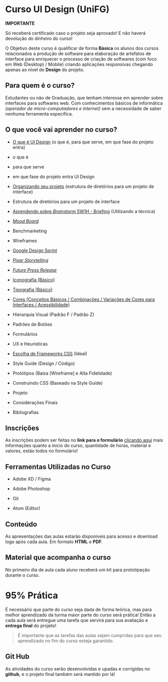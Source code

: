# Curso UI Design (UniFG)

**IMPORTANTE**

Só receberá certificado caso o projeto seja aprovado! E não haverá devolução do dinheiro do curso!

O Objetivo deste curso é qualificar de forma **Básica** os alunos dos cursos relacionados a produção de software para elaboração de artefatos de interface para enriquecer o processo de criação de softwares (com foco em Web (Desktop) / Mobile) criando aplicações responsivas chegando apenas ao nível de **Design** do projeto.
  

## Para quem é o curso?

  

Estudantes ou não de Graduação, que tenham interesse em aprender sobre interfaces para softwares web. Com conhecimentos básicos de informática *(operador de micro-computadores e internet)* sem a necessidade de saber nenhuma ferramenta específica.

  

## O que você vai aprender no curso?

  

- [O que é UI Design]() (o que é, para que serve, em que fase do projeto entra)
- o que é
- para que serve
- em que fase do projeto entra UI Design

- [Organizando seu projeto]() (estrutura de diretórios para um projeto de interface)
- Estrutura de diretórios para um projeto de interface

- [Aprendendo sobre *Brainstorm* 5W1H - Briefing]() (Utilizando a técnica)

- [*Mood Board*]()
- Benchmarketing
- Wireframes

- [Google Design Sprint]()

- [*Pixar Storytelling*]()

- [*Future Press Release*]()

- [Iconografia (Básico)]()

- [Tipografia (Básico)]()

- [Cores (Conceitos Básicos / Combinações / Variações de Cores para Interfaces / Acessibilidade)]()
- Hierarquia Visual (Padrão F / Padrão Z)
- Padrões de Botões
- Formulários
- UX e Heuristicas

- [Escolha de Frameworks CSS]() (Ideal)
- Style Guide (Design / Código)
- Protótipos (Baixa [Wireframe] e Alta Fidelidade)
- Construindo CSS (Baseado na Style Guide)
- Projeto
- Considerações Finais
- Bibliografias


## Inscrições

  

As inscrições podem ser feitas no **link para o formulário** [clicando aqui](https://goo.gl/forms/iaT4OxJaJbv4CCdi1)  mais informações quanto a inicio do curso, quantidade de horas, material e valores, estão todos no formulário!

  

## Ferramentas Utilizadas no Curso

  

- Adobe XD / Figma

- Adobe Photoshop

- Git

- Atom (Editor)

  

## Conteúdo

  

As apresentações das aulas estarão disponíveis para acesso e download logo após cada aula. Em formato **HTML** e **PDF**.


## Material que acompanha o curso

  
No primeiro dia de aula cada aluno receberá um kit para prototipação durante o curso.
  

# 95% Prática

  

É necessário que parte do curso seja dada de forma teórica, mas para melhor aprendizado da turma maior parte do curso será prática! Então a cada aula será entregue uma tarefa que servirá para sua avaliação e **entrega final** do projeto!

  
> É importante que as tarefas das aulas sejam cumpridas para que seu aprendizado no fim do curso esteja garantido.


  

## Git Hub

  As atividades do curso serão desenvolvidas e upadas e corrigidas no **github**, e o projeto final também será mantido por lá!
